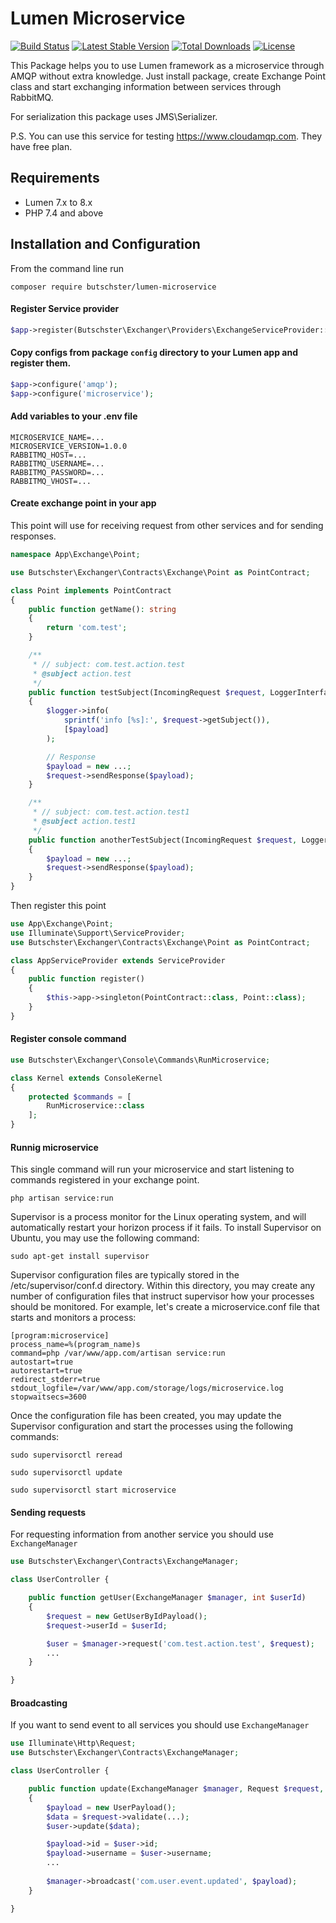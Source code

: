 # Lumen Microservice

[![Build Status](https://travis-ci.org/butschster/LumenMicroservice.svg)](https://travis-ci.org/butschster/LumenMicroservice) [![Latest Stable Version](https://poser.pugx.org/butschster/lumen-microservice/v/stable)](https://packagist.org/packages/butschster/lumen-microservice) [![Total Downloads](https://poser.pugx.org/butschster/lumen-microservice/downloads)](https://packagist.org/packages/butschster/lumen-microservice) [![License](https://poser.pugx.org/butschster/lumen-microservice/license)](https://packagist.org/packages/butschster/lumen-microservice)

This Package helps you to use Lumen framework as a microservice through AMQP without extra knowledge. 
Just install package, create Exchange Point class and start exchanging information between services through RabbitMQ.

For serialization this package uses JMS\Serializer.

P.S. You can use this service for testing https://www.cloudamqp.com. They have free plan.

## Requirements
- Lumen 7.x to 8.x
- PHP 7.4 and above
   
## Installation and Configuration
From the command line run

`composer require butschster/lumen-microservice`

#### Register Service provider
```php
$app->register(Butschster\Exchanger\Providers\ExchangeServiceProvider::class);
```

#### Copy configs from package `config` directory to your Lumen app and register them.

```php
$app->configure('amqp');
$app->configure('microservice');
```

#### Add variables to your .env file
```
MICROSERVICE_NAME=...
MICROSERVICE_VERSION=1.0.0
RABBITMQ_HOST=...
RABBITMQ_USERNAME=...
RABBITMQ_PASSWORD=...
RABBITMQ_VHOST=...
```


#### Create exchange point in your app
This point will use for receiving request from other services and for sending responses.

```php
namespace App\Exchange\Point;

use Butschster\Exchanger\Contracts\Exchange\Point as PointContract;

class Point implements PointContract
{
    public function getName(): string
    {
        return 'com.test';
    }

    /**
     * // subject: com.test.action.test
     * @subject action.test
     */
    public function testSubject(IncomingRequest $request, LoggerInterface $logger)
    {
        $logger->info(
            sprintf('info [%s]:', $request->getSubject()),
            [$payload]
        );

        // Response
        $payload = new ...;
        $request->sendResponse($payload);
    }

    /**
     * // subject: com.test.action.test1
     * @subject action.test1
     */
    public function anotherTestSubject(IncomingRequest $request, LoggerInterface $logger)
    {
        $payload = new ...;
        $request->sendResponse($payload);
    }
}
```

Then register this point

```php
use App\Exchange\Point;
use Illuminate\Support\ServiceProvider;
use Butschster\Exchanger\Contracts\Exchange\Point as PointContract;

class AppServiceProvider extends ServiceProvider
{
    public function register()
    {
        $this->app->singleton(PointContract::class, Point::class);
    }
}
```

#### Register console command
```php
use Butschster\Exchanger\Console\Commands\RunMicroservice;

class Kernel extends ConsoleKernel
{
    protected $commands = [
        RunMicroservice::class
    ];
}
```

#### Runnig microservice
This single command will run your microservice and start listening to commands registered in your exchange point.  

`php artisan service:run`

Supervisor is a process monitor for the Linux operating system, and will automatically restart your horizon process if it fails.
To install Supervisor on Ubuntu, you may use the following command:

`sudo apt-get install supervisor`

Supervisor configuration files are typically stored in the /etc/supervisor/conf.d directory. 
Within this directory, you may create any number of configuration files that instruct supervisor how your processes should be monitored.
For example, let's create a microservice.conf file that starts and monitors a process:

```
[program:microservice]
process_name=%(program_name)s
command=php /var/www/app.com/artisan service:run
autostart=true
autorestart=true
redirect_stderr=true
stdout_logfile=/var/www/app.com/storage/logs/microservice.log
stopwaitsecs=3600
```

Once the configuration file has been created, you may update the Supervisor configuration and start the processes using the following commands:

```
sudo supervisorctl reread

sudo supervisorctl update

sudo supervisorctl start microservice
```

#### Sending requests
For requesting information from another service you should use `ExchangeManager`

```php
use Butschster\Exchanger\Contracts\ExchangeManager;

class UserController {

    public function getUser(ExchangeManager $manager, int $userId)
    {
        $request = new GetUserByIdPayload();
        $request->userId = $userId;

        $user = $manager->request('com.test.action.test', $request);
        ...
    }

}
```

#### Broadcasting
If you want to send event to all services you should use `ExchangeManager`

```php
use Illuminate\Http\Request;
use Butschster\Exchanger\Contracts\ExchangeManager;

class UserController {

    public function update(ExchangeManager $manager, Request $request, User $user)
    {
        $payload = new UserPayload();
        $data = $request->validate(...);
        $user->update($data);

        $payload->id = $user->id;
        $payload->username = $user->username;
        ...
        
        $manager->broadcast('com.user.event.updated', $payload);
    }

}
```
